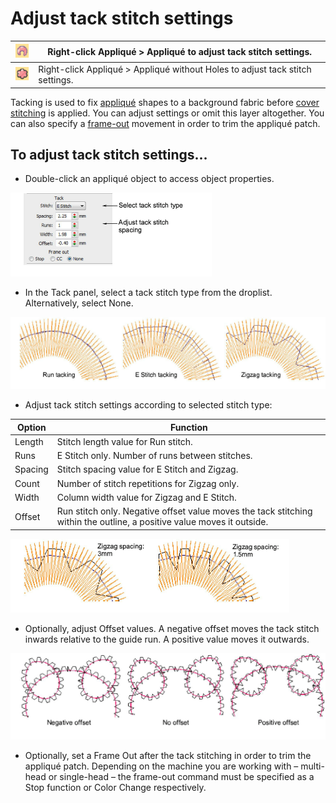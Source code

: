 # Adjust tack stitch settings

| ![Applique00044.png](assets/Applique00044.png)                         | Right-click Appliqué > Appliqué to adjust tack stitch settings.               |
| ---------------------------------------------------------------------- | ----------------------------------------------------------------------------- |
| ![AppliqueWithoutHoles00045.png](assets/AppliqueWithoutHoles00045.png) | Right-click Appliqué > Appliqué without Holes to adjust tack stitch settings. |

Tacking is used to fix [appliqué](../../glossary/glossary#applique) shapes to a background fabric before [cover stitching](../../glossary/glossary) is applied. You can adjust settings or omit this layer altogether. You can also specify a [frame-out](../../glossary/glossary) movement in order to trim the appliqué patch.

## To adjust tack stitch settings...

- Double-click an appliqué object to access object properties.

![applique00046.png](assets/applique00046.png)

- In the Tack panel, select a tack stitch type from the droplist. Alternatively, select None.

![applique00049.png](assets/applique00049.png)

- Adjust tack stitch settings according to selected stitch type:

| Option  | Function                                                                                                               |
| ------- | ---------------------------------------------------------------------------------------------------------------------- |
| Length  | Stitch length value for Run stitch.                                                                                    |
| Runs    | E Stitch only. Number of runs between stitches.                                                                        |
| Spacing | Stitch spacing value for E Stitch and Zigzag.                                                                          |
| Count   | Number of stitch repetitions for Zigzag only.                                                                          |
| Width   | Column width value for Zigzag and E Stitch.                                                                            |
| Offset  | Run stitch only. Negative offset value moves the tack stitching within the outline, a positive value moves it outside. |

![applique00052.png](assets/applique00052.png)

- Optionally, adjust Offset values. A negative offset moves the tack stitch inwards relative to the guide run. A positive value moves it outwards.

![applique00055.png](assets/applique00055.png)

- Optionally, set a Frame Out after the tack stitching in order to trim the appliqué patch. Depending on the machine you are working with – multi-head or single-head – the frame-out command must be specified as a Stop function or Color Change respectively.
